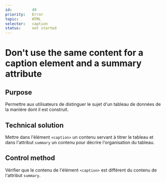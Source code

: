 ```yaml
---
id:         49
priority:   Error
topic:      HTML
selector:   caption
status:     not started
---
```


# Don't use the same content for a caption element and a summary attribute

## Purpose

Permettre aux utilisateurs de distinguer le sujet d'un tableau de données de la manière dont il est construit.

## Technical solution

Mettre dans l'élément `<caption>` un contenu servant à titrer le tableau et dans l'attribut `summary` un contenu pour décrire l'organisation du tableau.

## Control method

Vérifier que le contenu de l'élément `<caption>` est différent du contenu de l'attribut `summary`.
